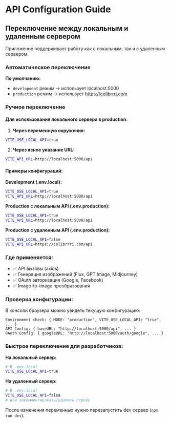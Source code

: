 # API Configuration Guide

## Переключение между локальным и удаленным сервером

Приложение поддерживает работу как с локальным, так и с удаленным сервером.

### Автоматическое переключение

**По умолчанию:**
- `development` режим → использует localhost:5000
- `production` режим → использует https://colibrrri.com

### Ручное переключение

#### Для использования локального сервера в production:

1. **Через переменную окружения:**
```bash
VITE_USE_LOCAL_API=true
```

2. **Через явное указание URL:**
```bash
VITE_API_URL=http://localhost:5000/api
```

#### Примеры конфигураций:

**Development (.env.local):**
```bash
VITE_USE_LOCAL_API=true
VITE_API_URL=http://localhost:5000/api
```

**Production с локальным API (.env.production):**
```bash
VITE_USE_LOCAL_API=true
VITE_API_URL=http://localhost:5000/api
```

**Production с удаленным API (.env.production):**
```bash
VITE_USE_LOCAL_API=false
VITE_API_URL=https://colibrrri.com/api
```

### Где применяется:

- ✅ API вызовы (axios)
- ✅ Генерация изображений (Flux, GPT Image, Midjourney)
- ✅ OAuth авторизация (Google, Facebook)
- ✅ Image-to-Image преобразования

### Проверка конфигурации:

В консоли браузера можно увидеть текущую конфигурацию:
```
Environment check: { MODE: "production", VITE_USE_LOCAL_API: "true", ... }
API Config: { baseURL: "http://localhost:5000/api", ... }
OAuth Config: { googleURL: "http://localhost:5000/auth/google", ... }
```

### Быстрое переключение для разработчиков:

**На локальный сервер:**
```bash
# В .env.local
VITE_USE_LOCAL_API=true
```

**На удаленный сервер:**
```bash
# В .env.local  
VITE_USE_LOCAL_API=false
# или закомментировать/удалить строку
```

После изменения переменных нужно перезапустить dev сервер (`npm run dev`).